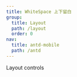 ```yaml
---
title: WhiteSpace 上下留白
group:
  title: Layout
  path: /layout
  order: 0
nav:
  title: antd-mobile
  path: /antd
---
```


Layout controls

<code src="./demos/basic.tsx" />

<API/>